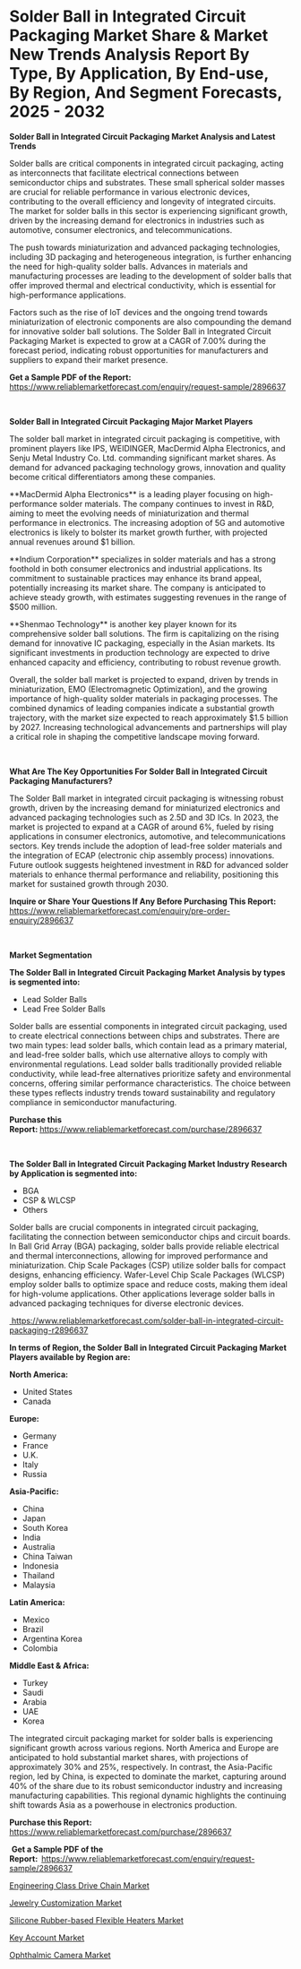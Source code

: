 <p><h1>Solder Ball in Integrated Circuit Packaging Market Share & Market New Trends Analysis Report By Type, By Application, By End-use, By Region, And Segment Forecasts, 2025 - 2032</h1></p><p><strong>Solder Ball in Integrated Circuit Packaging Market Analysis and Latest Trends</strong></p>
<p><p>Solder balls are critical components in integrated circuit packaging, acting as interconnects that facilitate electrical connections between semiconductor chips and substrates. These small spherical solder masses are crucial for reliable performance in various electronic devices, contributing to the overall efficiency and longevity of integrated circuits. The market for solder balls in this sector is experiencing significant growth, driven by the increasing demand for electronics in industries such as automotive, consumer electronics, and telecommunications. </p><p>The push towards miniaturization and advanced packaging technologies, including 3D packaging and heterogeneous integration, is further enhancing the need for high-quality solder balls. Advances in materials and manufacturing processes are leading to the development of solder balls that offer improved thermal and electrical conductivity, which is essential for high-performance applications. </p><p>Factors such as the rise of IoT devices and the ongoing trend towards miniaturization of electronic components are also compounding the demand for innovative solder ball solutions. The Solder Ball in Integrated Circuit Packaging Market is expected to grow at a CAGR of 7.00% during the forecast period, indicating robust opportunities for manufacturers and suppliers to expand their market presence.</p></p>
<p><strong>Get a Sample PDF of the Report:&nbsp;</strong> <a href="https://www.reliablemarketforecast.com/enquiry/request-sample/2896637?utm_campaign=1832&utm_medium=2&utm_source=Github&utm_content=ia&utm_term=15032025&utm_id=solder-ball-in-integrated-circuit-packaging">https://www.reliablemarketforecast.com/enquiry/request-sample/2896637</a></p>
<p>&nbsp;</p>
<p><strong>Solder Ball in Integrated Circuit Packaging Major Market Players</strong></p>
<p><p>The solder ball market in integrated circuit packaging is competitive, with prominent players like IPS, WEIDINGER, MacDermid Alpha Electronics, and Senju Metal Industry Co. Ltd. commanding significant market shares. As demand for advanced packaging technology grows, innovation and quality become critical differentiators among these companies.</p><p>**MacDermid Alpha Electronics** is a leading player focusing on high-performance solder materials. The company continues to invest in R&D, aiming to meet the evolving needs of miniaturization and thermal performance in electronics. The increasing adoption of 5G and automotive electronics is likely to bolster its market growth further, with projected annual revenues around $1 billion.</p><p>**Indium Corporation** specializes in solder materials and has a strong foothold in both consumer electronics and industrial applications. Its commitment to sustainable practices may enhance its brand appeal, potentially increasing its market share. The company is anticipated to achieve steady growth, with estimates suggesting revenues in the range of $500 million.</p><p>**Shenmao Technology** is another key player known for its comprehensive solder ball solutions. The firm is capitalizing on the rising demand for innovative IC packaging, especially in the Asian markets. Its significant investments in production technology are expected to drive enhanced capacity and efficiency, contributing to robust revenue growth.</p><p>Overall, the solder ball market is projected to expand, driven by trends in miniaturization, EMO (Electromagnetic Optimization), and the growing importance of high-quality solder materials in packaging processes. The combined dynamics of leading companies indicate a substantial growth trajectory, with the market size expected to reach approximately $1.5 billion by 2027. Increasing technological advancements and partnerships will play a critical role in shaping the competitive landscape moving forward.</p></p>
<p>&nbsp;</p>
<p><strong>What Are The Key Opportunities For Solder Ball in Integrated Circuit Packaging Manufacturers?</strong></p>
<p><p>The Solder Ball market in integrated circuit packaging is witnessing robust growth, driven by the increasing demand for miniaturized electronics and advanced packaging technologies such as 2.5D and 3D ICs. In 2023, the market is projected to expand at a CAGR of around 6%, fueled by rising applications in consumer electronics, automotive, and telecommunications sectors. Key trends include the adoption of lead-free solder materials and the integration of ECAP (electronic chip assembly process) innovations. Future outlook suggests heightened investment in R&D for advanced solder materials to enhance thermal performance and reliability, positioning this market for sustained growth through 2030.</p></p>
<p><strong>Inquire or Share Your Questions If Any Before Purchasing This Report:</strong> <a href="https://www.reliablemarketforecast.com/enquiry/pre-order-enquiry/2896637?utm_campaign=1832&utm_medium=2&utm_source=Github&utm_content=ia&utm_term=15032025&utm_id=solder-ball-in-integrated-circuit-packaging">https://www.reliablemarketforecast.com/enquiry/pre-order-enquiry/2896637</a></p>
<p>&nbsp;</p>
<p><strong>Market Segmentation</strong></p>
<p><strong>The Solder Ball in Integrated Circuit Packaging Market Analysis by types is segmented into:</strong></p>
<p><ul><li>Lead Solder Balls</li><li>Lead Free Solder Balls</li></ul></p>
<p><p>Solder balls are essential components in integrated circuit packaging, used to create electrical connections between chips and substrates. There are two main types: lead solder balls, which contain lead as a primary material, and lead-free solder balls, which use alternative alloys to comply with environmental regulations. Lead solder balls traditionally provided reliable conductivity, while lead-free alternatives prioritize safety and environmental concerns, offering similar performance characteristics. The choice between these types reflects industry trends toward sustainability and regulatory compliance in semiconductor manufacturing.</p></p>
<p><strong>Purchase this Report:&nbsp;</strong><a href="https://www.reliablemarketforecast.com/purchase/2896637?utm_campaign=1832&utm_medium=2&utm_source=Github&utm_content=ia&utm_term=15032025&utm_id=solder-ball-in-integrated-circuit-packaging">https://www.reliablemarketforecast.com/purchase/2896637</a></p>
<p>&nbsp;</p>
<p><strong>The Solder Ball in Integrated Circuit Packaging Market Industry Research by Application is segmented into:</strong></p>
<p><ul><li>BGA</li><li>CSP & WLCSP</li><li>Others</li></ul></p>
<p><p>Solder balls are crucial components in integrated circuit packaging, facilitating the connection between semiconductor chips and circuit boards. In Ball Grid Array (BGA) packaging, solder balls provide reliable electrical and thermal interconnections, allowing for improved performance and miniaturization. Chip Scale Packages (CSP) utilize solder balls for compact designs, enhancing efficiency. Wafer-Level Chip Scale Packages (WLCSP) employ solder balls to optimize space and reduce costs, making them ideal for high-volume applications. Other applications leverage solder balls in advanced packaging techniques for diverse electronic devices.</p></p>
<p><a href="https://www.reliablemarketforecast.com/solder-ball-in-integrated-circuit-packaging-r2896637?utm_campaign=1832&utm_medium=2&utm_source=Github&utm_content=ia&utm_term=15032025&utm_id=solder-ball-in-integrated-circuit-packaging">&nbsp;https://www.reliablemarketforecast.com/solder-ball-in-integrated-circuit-packaging-r2896637</a></p>
<p><strong>In terms of Region, the Solder Ball in Integrated Circuit Packaging Market Players available by Region are:</strong></p>
<p>
    <p> <strong> North America: </strong>
        <ul>
            <li>United States</li>
            <li>Canada</li>
        </ul>
        </p> 
    <p> <strong> Europe: </strong>
        <ul>
            <li>Germany</li>
            <li>France</li>
            <li>U.K.</li>
            <li>Italy</li>
            <li>Russia</li>
        </ul>
        </p> 
    <p> <strong> Asia-Pacific: </strong>
        <ul>
            <li>China</li>
            <li>Japan</li>
            <li>South Korea</li>
            <li>India</li>
            <li>Australia</li>
            <li>China Taiwan</li>
            <li>Indonesia</li>
            <li>Thailand</li>
            <li>Malaysia</li>
        </ul>
        </p> 
    <p> <strong> Latin America: </strong>
        <ul>
            <li>Mexico</li>
            <li>Brazil</li>
            <li>Argentina Korea</li>
            <li>Colombia</li>
        </ul>
        </p> 
    <p> <strong> Middle East & Africa: </strong>
        <ul>
            <li>Turkey</li>
            <li>Saudi</li>
            <li>Arabia</li>
            <li>UAE</li>
            <li>Korea</li>
        </ul>
    </p>
    </p>
<p><p>The integrated circuit packaging market for solder balls is experiencing significant growth across various regions. North America and Europe are anticipated to hold substantial market shares, with projections of approximately 30% and 25%, respectively. In contrast, the Asia-Pacific region, led by China, is expected to dominate the market, capturing around 40% of the share due to its robust semiconductor industry and increasing manufacturing capabilities. This regional dynamic highlights the continuing shift towards Asia as a powerhouse in electronics production.</p></p>
<p><strong>Purchase this Report: </strong><a href="https://www.reliablemarketforecast.com/purchase/2896637?utm_campaign=1832&utm_medium=2&utm_source=Github&utm_content=ia&utm_term=15032025&utm_id=solder-ball-in-integrated-circuit-packaging">https://www.reliablemarketforecast.com/purchase/2896637</a></p>
<p>&nbsp;<strong>Get a Sample PDF of the Report:&nbsp;&nbsp;</strong><a href="https://www.reliablemarketforecast.com/enquiry/request-sample/2896637?utm_campaign=1832&utm_medium=2&utm_source=Github&utm_content=ia&utm_term=15032025&utm_id=solder-ball-in-integrated-circuit-packaging">https://www.reliablemarketforecast.com/enquiry/request-sample/2896637</a></p>
<p><strong></strong></p>
<p><p><a href="https://github.com/muskoaizahfi/Market-Research-Report-List-1/blob/main/engineering-class-drive-chain-market.md?utm_campaign=1832&utm_medium=2&utm_source=Github&utm_content=ia&utm_term=15032025&utm_id=solder-ball-in-integrated-circuit-packaging">Engineering Class Drive Chain Market</a></p><p><a href="https://github.com/motosyuliq/Market-Research-Report-List-1/blob/main/jewelry-customization-market.md?utm_campaign=1832&utm_medium=2&utm_source=Github&utm_content=ia&utm_term=15032025&utm_id=solder-ball-in-integrated-circuit-packaging">Jewelry Customization Market</a></p><p><a href="https://github.com/spehnluenaru/Market-Research-Report-List-1/blob/main/silicone-rubber-based-flexible-heaters-market.md?utm_campaign=1832&utm_medium=2&utm_source=Github&utm_content=ia&utm_term=15032025&utm_id=solder-ball-in-integrated-circuit-packaging">Silicone Rubber-based Flexible Heaters Market</a></p><p><a href="https://github.com/ryantindyaiz/Market-Research-Report-List-1/blob/main/key-account-market.md?utm_campaign=1832&utm_medium=2&utm_source=Github&utm_content=ia&utm_term=15032025&utm_id=solder-ball-in-integrated-circuit-packaging">Key Account Market</a></p><p><a href="https://github.com/thapabylers2/Market-Research-Report-List-1/blob/main/ophthalmic-camera-market.md?utm_campaign=1832&utm_medium=2&utm_source=Github&utm_content=ia&utm_term=15032025&utm_id=solder-ball-in-integrated-circuit-packaging">Ophthalmic Camera Market</a></p></p>